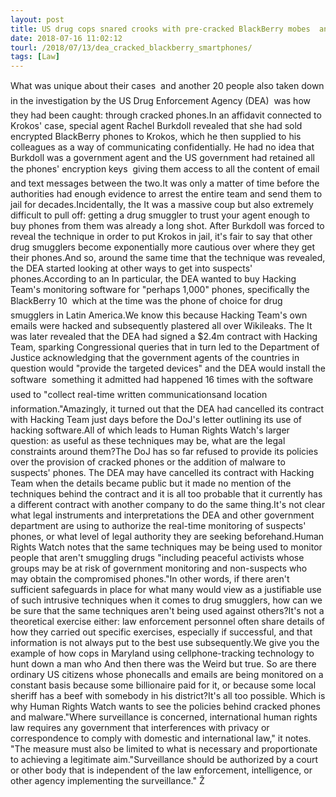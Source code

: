 ```yaml
---
layout: post
title: US drug cops snared crooks with pre-cracked BlackBerry mobes  and that's just the start
date: 2018-07-16 11:02:12
tourl: /2018/07/13/dea_cracked_blackberry_smartphones/
tags: [Law]
---
```

What was unique about their cases  and another 20 people also taken down in the investigation by the US Drug Enforcement Agency (DEA)  was how they had been caught: through cracked phones.In an affidavit connected to Krokos' case, special agent Rachel Burkdoll revealed that she had sold encrypted BlackBerry phones to Krokos, which he then supplied to his colleagues as a way of communicating confidentially. He had no idea that Burkdoll was a government agent and the US government had retained all the phones' encryption keys  giving them access to all the content of email and text messages between the two.It was only a matter of time before the authorities had enough evidence to arrest the entire team and send them to jail for decades.Incidentally, the It was a massive coup but also extremely difficult to pull off: getting a drug smuggler to trust your agent enough to buy phones from them was already a long shot. After Burkdoll was forced to reveal the technique in order to put Krokos in jail, it's fair to say that other drug smugglers become exponentially more cautious over where they get their phones.And so, around the same time that the technique was revealed, the DEA started looking at other ways to get into suspects' phones.According to an In particular, the DEA wanted to buy Hacking Team's monitoring software for "perhaps 1,000" phones, specifically the BlackBerry 10  which at the time was the phone of choice for drug smugglers in Latin America.We know this because Hacking Team's own emails were hacked and subsequently plastered all over Wikileaks. The It was later revealed that the DEA had signed a $2.4m contract with Hacking Team, sparking Congressional queries that in turn led to the Department of Justice acknowledging that the government agents of the countries in question would "provide the targeted devices" and the DEA would install the software  something it admitted had happened 16 times with the software used to "collect real-time written communicationsand location information."Amazingly, it turned out that the DEA had cancelled its contract with Hacking Team just days before the DoJ's letter outlining its use of hacking software.All of which leads to Human Rights Watch's larger question: as useful as these techniques may be, what are the legal constraints around them?The DoJ has so far refused to provide its policies over the provision of cracked phones or the addition of malware to suspects' phones. The DEA may have cancelled its contract with Hacking Team when the details became public but it made no mention of the techniques behind the contract and it is all too probable that it currently has a different contract with another company to do the same thing.It's not clear what legal instruments and interpretations the DEA and other government department are using to authorize the real-time monitoring of suspects' phones, or what level of legal authority they are seeking beforehand.Human Rights Watch notes that the same techniques may be being used to monitor people that aren't smuggling drugs "including peaceful activists whose groups may be at risk of government monitoring and non-suspects who may obtain the compromised phones."In other words, if there aren't sufficient safeguards in place for what many would view as a justifiable use of such intrusive techniques when it comes to drug smugglers, how can we be sure that the same techniques aren't being used against others?It's not a theoretical exercise either: law enforcement personnel often share details of how they carried out specific exercises, especially if successful, and that information is not always put to the best use subsequently.We give you the example of how cops in Maryland using cellphone-tracking technology to hunt down a man who And then there was the Weird but true. So are there ordinary US citizens whose phonecalls and emails are being monitored on a constant basis because some billionaire paid for it, or because some local sheriff has a beef with somebody in his district?It's all too possible. Which is why Human Rights Watch wants to see the policies behind cracked phones and malware."Where surveillance is concerned, international human rights law requires any government that interferences with privacy or correspondence to comply with domestic and international law," it notes. "The measure must also be limited to what is necessary and proportionate to achieving a legitimate aim."Surveillance should be authorized by a court or other body that is independent of the law enforcement, intelligence, or other agency implementing the surveillance." Ž